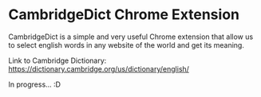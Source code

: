# CambridgeDict Chrome Extension

CambridgeDict is a simple and very useful Chrome extension that allow us to select english words in any website of the world and get its meaning. 

Link to Cambridge Dictionary: https://dictionary.cambridge.org/us/dictionary/english/

In progress... :D